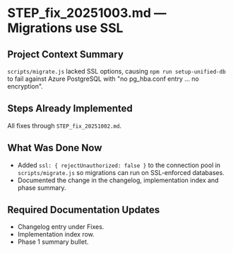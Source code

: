 # STEP_fix_20251003.md — Migrations use SSL

## Project Context Summary
`scripts/migrate.js` lacked SSL options, causing `npm run setup-unified-db` to fail against Azure PostgreSQL with "no pg_hba.conf entry ... no encryption".

## Steps Already Implemented
All fixes through `STEP_fix_20251002.md`.

## What Was Done Now
- Added `ssl: { rejectUnauthorized: false }` to the connection pool in `scripts/migrate.js` so migrations can run on SSL-enforced databases.
- Documented the change in the changelog, implementation index and phase summary.

## Required Documentation Updates
- Changelog entry under Fixes.
- Implementation index row.
- Phase 1 summary bullet.
